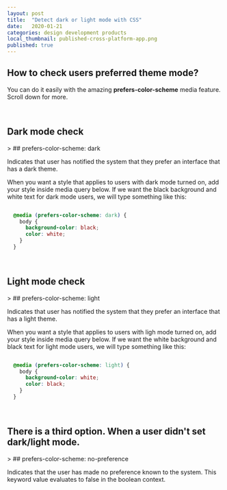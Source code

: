 ```yaml
---
layout: post
title:  "Detect dark or light mode with CSS"
date:   2020-01-21
categories: design development products
local_thumbnail: published-cross-platform-app.png
published: true
---
```



## How to check users preferred theme mode?
You can do it easily with the amazing **prefers-color-scheme** media feature. Scroll down for more.

<br>

## Dark mode check
<p></p>
> ## prefers-color-scheme: dark

Indicates that user has notified the system that they prefer an interface that has a dark theme.

When you want a style that applies to users with dark mode turned on, add your style inside media query below. If we want the black background and white text for dark mode users, we will type something like this:

``` css

  @media (prefers-color-scheme: dark) {
    body {
      background-color: black;
      color: white;
    }
  }
```  
<br>

## Light mode check
<p></p>
> ## prefers-color-scheme: light

Indicates that user has notified the system that they prefer an interface that has a light theme.

When you want a style that applies to users with ligh mode turned on, add your style inside media query below. If we want the white background and black text for light mode users, we will type something like this:

``` css

  @media (prefers-color-scheme: light) {
    body {
      background-color: white;
      color: black;
    }
  }
``` 


<br>

## There is a third option. When a user didn't set dark/light mode.
<p></p>
> ## prefers-color-scheme: no-preference

Indicates that the user has made no preference known to the system. This keyword value evaluates to false in the boolean context.


